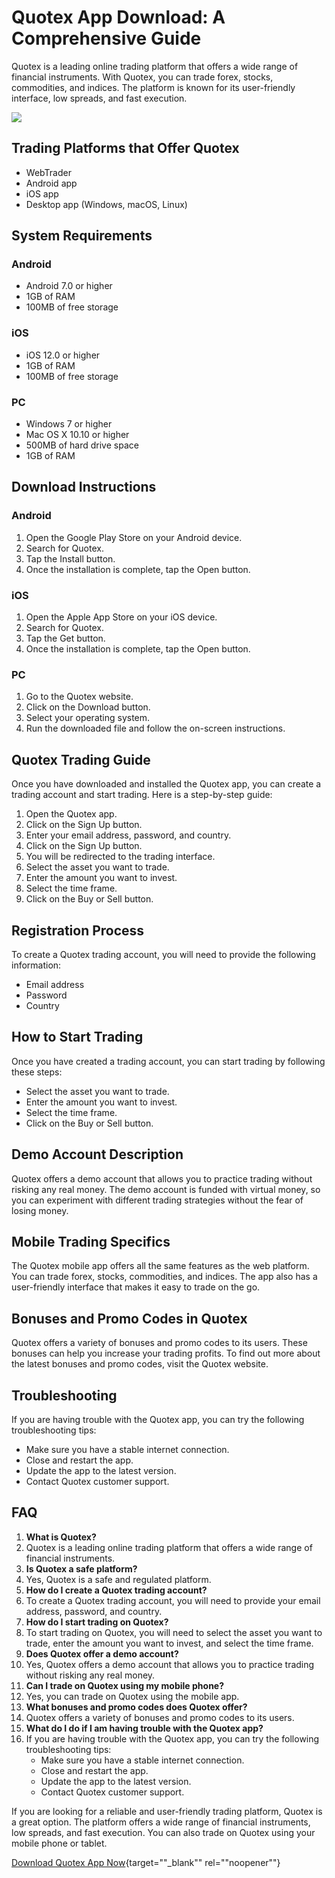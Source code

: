 # Quotex App Download: A Comprehensive Guide

Quotex is a leading online trading platform that offers a wide range of
financial instruments. With Quotex, you can trade forex, stocks,
commodities, and indices. The platform is known for its user-friendly
interface, low spreads, and fast execution.

[![](https://static.quotex.io/files/10_en/300_250.jpg)](https://traff.sbs/brokerqxlid)

## Trading Platforms that Offer Quotex

-   WebTrader
-   Android app
-   iOS app
-   Desktop app (Windows, macOS, Linux)

## System Requirements

### Android

-   Android 7.0 or higher
-   1GB of RAM
-   100MB of free storage

### iOS

-   iOS 12.0 or higher
-   1GB of RAM
-   100MB of free storage

### PC

-   Windows 7 or higher
-   Mac OS X 10.10 or higher
-   500MB of hard drive space
-   1GB of RAM

## Download Instructions

### Android

1.  Open the Google Play Store on your Android device.
2.  Search for Quotex.
3.  Tap the Install button.
4.  Once the installation is complete, tap the Open button.

### iOS

1.  Open the Apple App Store on your iOS device.
2.  Search for Quotex.
3.  Tap the Get button.
4.  Once the installation is complete, tap the Open button.

### PC

1.  Go to the Quotex website.
2.  Click on the Download button.
3.  Select your operating system.
4.  Run the downloaded file and follow the on-screen instructions.

## Quotex Trading Guide

Once you have downloaded and installed the Quotex app, you can create a
trading account and start trading. Here is a step-by-step guide:

1.  Open the Quotex app.
2.  Click on the Sign Up button.
3.  Enter your email address, password, and country.
4.  Click on the Sign Up button.
5.  You will be redirected to the trading interface.
6.  Select the asset you want to trade.
7.  Enter the amount you want to invest.
8.  Select the time frame.
9.  Click on the Buy or Sell button.

## Registration Process

To create a Quotex trading account, you will need to provide the
following information:

-   Email address
-   Password
-   Country

## How to Start Trading

Once you have created a trading account, you can start trading by
following these steps:

-   Select the asset you want to trade.
-   Enter the amount you want to invest.
-   Select the time frame.
-   Click on the Buy or Sell button.

## Demo Account Description

Quotex offers a demo account that allows you to practice trading without
risking any real money. The demo account is funded with virtual money,
so you can experiment with different trading strategies without the fear
of losing money.

## Mobile Trading Specifics

The Quotex mobile app offers all the same features as the web platform.
You can trade forex, stocks, commodities, and indices. The app also has
a user-friendly interface that makes it easy to trade on the go.

## Bonuses and Promo Codes in Quotex

Quotex offers a variety of bonuses and promo codes to its users. These
bonuses can help you increase your trading profits. To find out more
about the latest bonuses and promo codes, visit the Quotex website.

## Troubleshooting

If you are having trouble with the Quotex app, you can try the following
troubleshooting tips:

-   Make sure you have a stable internet connection.
-   Close and restart the app.
-   Update the app to the latest version.
-   Contact Quotex customer support.

## FAQ

1.  **What is Quotex?**
2.  Quotex is a leading online trading platform that offers a wide range
    of financial instruments.
3.  **Is Quotex a safe platform?**
4.  Yes, Quotex is a safe and regulated platform.
5.  **How do I create a Quotex trading account?**
6.  To create a Quotex trading account, you will need to provide your
    email address, password, and country.
7.  **How do I start trading on Quotex?**
8.  To start trading on Quotex, you will need to select the asset you
    want to trade, enter the amount you want to invest, and select the
    time frame.
9.  **Does Quotex offer a demo account?**
10. Yes, Quotex offers a demo account that allows you to practice
    trading without risking any real money.
11. **Can I trade on Quotex using my mobile phone?**
12. Yes, you can trade on Quotex using the mobile app.
13. **What bonuses and promo codes does Quotex offer?**
14. Quotex offers a variety of bonuses and promo codes to its users.
15. **What do I do if I am having trouble with the Quotex app?**
16. If you are having trouble with the Quotex app, you can try the
    following troubleshooting tips:
    -   Make sure you have a stable internet connection.
    -   Close and restart the app.
    -   Update the app to the latest version.
    -   Contact Quotex customer support.

If you are looking for a reliable and user-friendly trading platform,
Quotex is a great option. The platform offers a wide range of financial
instruments, low spreads, and fast execution. You can also trade on
Quotex using your mobile phone or tablet.

[Download Quotex App
Now](\%22https://traff.sbs/quotexonelink\%22){target=""_blank""
rel=""noopener""}


